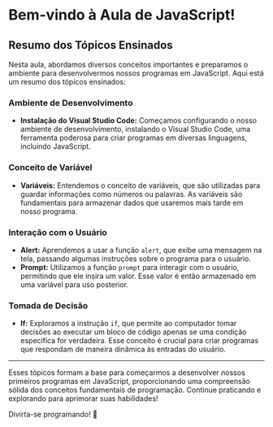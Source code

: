 # Bem-vindo à Aula de JavaScript!

## Resumo dos Tópicos Ensinados

Nesta aula, abordamos diversos conceitos importantes e preparamos o ambiente para desenvolvermos nossos programas em JavaScript. Aqui está um resumo dos tópicos ensinados:

### Ambiente de Desenvolvimento

- **Instalação do Visual Studio Code:** Começamos configurando o nosso ambiente de desenvolvimento, instalando o Visual Studio Code, uma ferramenta poderosa para criar programas em diversas linguagens, incluindo JavaScript.

### Conceito de Variável

- **Variáveis:** Entendemos o conceito de variáveis, que são utilizadas para guardar informações como números ou palavras. As variáveis são fundamentais para armazenar dados que usaremos mais tarde em nosso programa.

### Interação com o Usuário

- **Alert:** Aprendemos a usar a função `alert`, que exibe uma mensagem na tela, passando algumas instruções sobre o programa para o usuário.
- **Prompt:** Utilizamos a função `prompt` para interagir com o usuário, permitindo que ele insira um valor. Esse valor é então armazenado em uma variável para uso posterior.

### Tomada de Decisão

- **If:** Exploramos a instrução `if`, que permite ao computador tomar decisões ao executar um bloco de código apenas se uma condição específica for verdadeira. Esse conceito é crucial para criar programas que respondam de maneira dinâmica às entradas do usuário.

---

Esses tópicos formam a base para começarmos a desenvolver nossos primeiros programas em JavaScript, proporcionando uma compreensão sólida dos conceitos fundamentais de programação. Continue praticando e explorando para aprimorar suas habilidades!

Divirta-se programando! 🚀